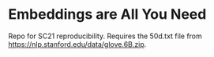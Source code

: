 # Embeddings are All You Need
Repo for SC21 reproducibility. Requires the 50d.txt file from https://nlp.stanford.edu/data/glove.6B.zip.
